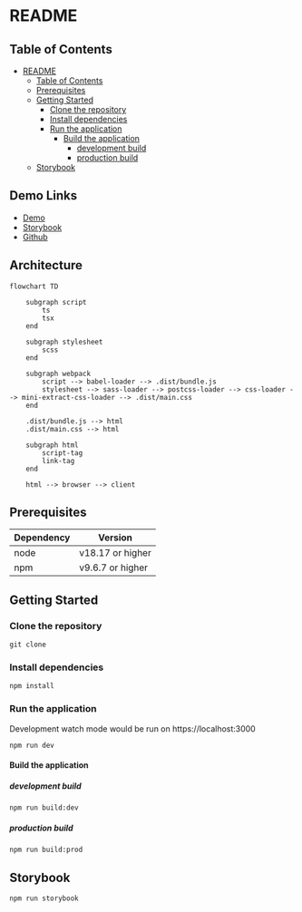 # README

## Table of Contents

- [README](#readme)
  - [Table of Contents](#table-of-contents)
  - [Prerequisites](#prerequisites)
  - [Getting Started](#getting-started)
    - [Clone the repository](#clone-the-repository)
    - [Install dependencies](#install-dependencies)
    - [Run the application](#run-the-application)
      - [Build the application](#build-the-application)
        - [development build](#development-build)
        - [production build](#production-build)
  - [Storybook](#storybook)

## Demo Links

- [Demo](#)
- [Storybook](#)
- [Github](#)


## Architecture

```mermaid
flowchart TD

    subgraph script
        ts
        tsx
    end

    subgraph stylesheet
        scss
    end

    subgraph webpack
        script --> babel-loader --> .dist/bundle.js
        stylesheet --> sass-loader --> postcss-loader --> css-loader --> mini-extract-css-loader --> .dist/main.css
    end

    .dist/bundle.js --> html
    .dist/main.css --> html

    subgraph html
        script-tag
        link-tag
    end

    html --> browser --> client
```

## Prerequisites

| Dependency | Version          |
|------------|------------------|
| node       | v18.17 or higher |
| npm        | v9.6.7 or higher |

## Getting Started

### Clone the repository

```shell
git clone
```

### Install dependencies

```shell
npm install
```

### Run the application

Development watch mode would be run on https://localhost:3000

```shell
npm run dev
```

#### Build the application

##### development build

```shell
npm run build:dev
```

##### production build

```shell
npm run build:prod
```

## Storybook

```shell
npm run storybook
```
